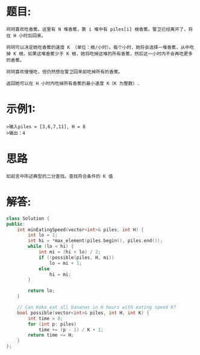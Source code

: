 # 题目:
    珂珂喜欢吃香蕉。这里有 N 堆香蕉，第 i 堆中有 piles[i] 根香蕉。警卫已经离开了，将在 H 小时后回来。

    珂珂可以决定她吃香蕉的速度 K （单位：根/小时）。每个小时，她将会选择一堆香蕉，从中吃掉 K 根。如果这堆香蕉少于 K 根，她将吃掉这堆的所有香蕉，然后这一小时内不会再吃更多的香蕉。  

    珂珂喜欢慢慢吃，但仍然想在警卫回来前吃掉所有的香蕉。

    返回她可以在 H 小时内吃掉所有香蕉的最小速度 K（K 为整数）.
# 示例1:
    >输入piles = [3,6,7,11], H = 8
    >输出：4

# 思路
    如前言中所述典型的二分查找。查找符合条件的 K 值
# 解答:
```c++
class Solution {
public:
    int minEatingSpeed(vector<int>& piles, int H) {
        int lo = 1;
        int hi = *max_element(piles.begin(), piles.end());
        while (lo < hi) {
            int mi = (hi + lo) / 2;
            if (!possible(piles, H, mi))
                lo = mi + 1;
            else
                hi = mi;
        }

        return lo;
    }

    // Can Koko eat all bananas in H hours with eating speed K?
    bool possible(vector<int>& piles, int H, int K) {
        int time = 0;
        for (int p: piles)
            time += (p - 1) / K + 1;
        return time <= H;
    }
};
```
